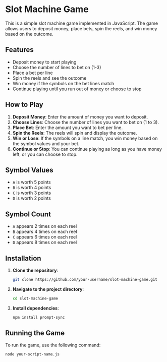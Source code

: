 # Slot Machine Game

This is a simple slot machine game implemented in JavaScript. The game allows users to deposit money, place bets, spin the reels, and win money based on the outcome.

## Features

- Deposit money to start playing
- Choose the number of lines to bet on (1-3)
- Place a bet per line
- Spin the reels and see the outcome
- Win money if the symbols on the bet lines match
- Continue playing until you run out of money or choose to stop

## How to Play

1. **Deposit Money**: Enter the amount of money you want to deposit.
2. **Choose Lines**: Choose the number of lines you want to bet on (1 to 3).
3. **Place Bet**: Enter the amount you want to bet per line.
4. **Spin the Reels**: The reels will spin and display the outcome.
5. **Win or Lose**: If the symbols on a line match, you win money based on the symbol values and your bet.
6. **Continue or Stop**: You can continue playing as long as you have money left, or you can choose to stop.

## Symbol Values

- `A` is worth 5 points
- `B` is worth 4 points
- `C` is worth 3 points
- `D` is worth 2 points

## Symbol Count

- `A` appears 2 times on each reel
- `B` appears 4 times on each reel
- `C` appears 6 times on each reel
- `D` appears 8 times on each reel

## Installation

1. **Clone the repository**:
    ```sh
    git clone https://github.com/your-username/slot-machine-game.git
    ```

2. **Navigate to the project directory**:
    ```sh
    cd slot-machine-game
    ```

3. **Install dependencies**:
    ```sh
    npm install prompt-sync
    ```

## Running the Game

To run the game, use the following command:

```sh
node your-script-name.js
